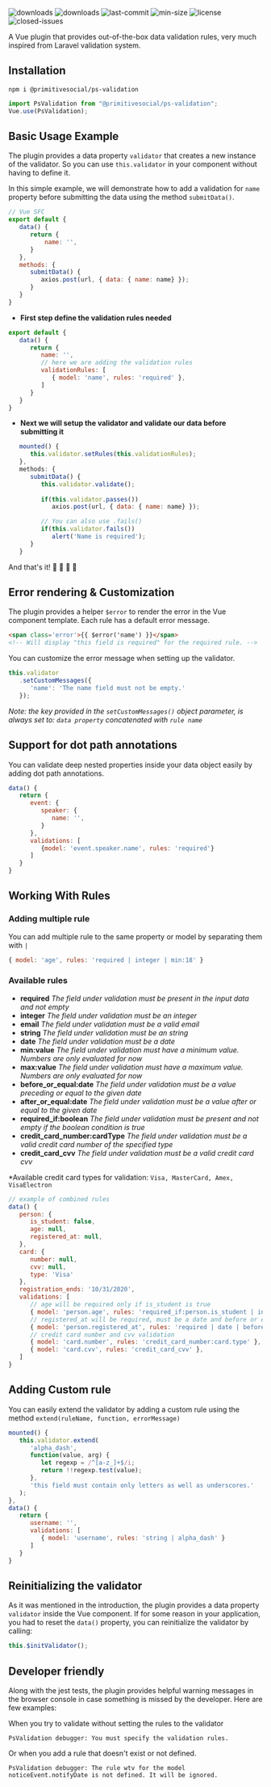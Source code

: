![downloads](https://img.shields.io/npm/dt/@primitivesocial/ps-validation)
![downloads](https://img.shields.io/npm/v/@primitivesocial/ps-validation)
![last-commit](https://img.shields.io/github/last-commit/PrimitiveSocial/ps-validation)
![min-size](https://img.shields.io/bundlephobia/min/@primitivesocial/ps-validation/1.0.6)
![license](https://img.shields.io/github/license/PrimitiveSocial/ps-validation)
![closed-issues](https://img.shields.io/github/issues-closed-raw/PrimitiveSocial/ps-validation)

A Vue plugin that provides out-of-the-box data validation rules, very much inspired from Laravel validation system.

## Installation

```
npm i @primitivesocial/ps-validation
```

```js
import PsValidation from "@primitivesocial/ps-validation";
Vue.use(PsValidation);
```

## Basic Usage Example
The plugin provides a data property `validator` that creates a new instance of the validator. So you can use `this.validator` in your component without having to define it.

In this simple example, we will demonstrate how to add a validation for `name` property before submitting the data using the method `submitData()`.

```js
// Vue SFC
export default {
   data() {
      return {
          name: '',
      }
   },
   methods: {
      submitData() {
         axios.post(url, { data: { name: name} });
      }
   }
}
```

- **First step define the validation rules needed**
```js
export default {
   data() {
      return {
         name: '',
         // here we are adding the validation rules
         validationRules: [
            { model: 'name', rules: 'required' },
         ]
      }
   }
}
```
- **Next we will setup the validator and validate our data before submitting it**
```js
   mounted() {
      this.validator.setRules(this.validationRules);
   },
   methods: {
      submitData() {
         this.validator.validate();
         
         if(this.validator.passes())
            axios.post(url, { data: { name: name} });

         // You can also use .fails()
         if(this.validator.fails())
            alert('Name is required');
      }
   }
```

And that's it! 🦄 🦄 🚀 🚀 

## Error rendering & Customization
The plugin provides a helper `$error` to render the error in the Vue component template.
Each rule has a default error message.
```html
<span class='error'>{{ $error('name') }}</span> 
<!-- Will display "this field is required" for the required rule. -->
```

You can customize the error message when setting up the validator.
```js
this.validator
   .setCustomMessages({
      'name': 'The name field must not be empty.'
   });
```
_Note: the key provided in the `setCustomMessages()` object parameter, is always set to: `data property` concatenated with `rule name`_

## Support for dot path annotations
You can validate deep nested properties inside your data object easily by adding dot path annotations.
```js
data() {
   return {
      event: {
         speaker: {
            name: '',
         }
      },
      validations: [
         {model: 'event.speaker.name', rules: 'required'}
      ]
   }
}
```
## Working With Rules
### Adding multiple rule
You can add multiple rule to the same property or model by separating them with `|`
```js
{ model: 'age', rules: 'required | integer | min:18' }
```

### Available rules
- **required** _The field under validation must be present in the input data and not empty_
- **integer** _The field under validation must be an integer_
- **email** _The field under validation must be a valid email_
- **string** _The field under validation must be an string_
- **date** _The field under validation must be a date_
- **min:value** _The field under validation must have a minimum value. Numbers are only evaluated for now_
- **max:value** _The field under validation must have a maximum value. Numbers are only evaluated for now_
- **before_or_equal:date** _The field under validation must be a value preceding or equal to the given date_
- **after_or_equal:date** _The field under validation must be a value after or equal to the given date_
- **required_if:boolean** _The field under validation must be present and not empty if the boolean condition is true_
- **credit_card_number:cardType** _The field under validation must be a valid credit card number of the specified type_
- **credit_card_cvv** _The field under validation must be a valid credit card cvv_

*Available credit card types for validation: `Visa, MasterCard, Amex, VisaElectron`

```js
// example of combined rules 
data() {
   person: {
      is_student: false,
      age: null,
      registered_at: null,
   },
   card: {
      number: null,
      cvv: null,
      type: 'Visa'
   },
   registration_ends: '10/31/2020',
   validations: [
      // age will be required only if is_student is true
      { model: 'person.age', rules: 'required_if:person.is_student | integer | min:18' } ,
      // registered_at will be required, must be a date and before or equal to registration_ends date
      { model: 'person.registered_at', rules: 'required | date | before_or_equal:registration_ends' },
      // credit card number and cvv validation
      { model: 'card.number', rules: 'credit_card_number:card.type' },
      { model: 'card.cvv', rules: 'credit_card_cvv' }, 
   ]
}
```

## Adding Custom rule
You can easily extend the validator by adding a custom rule using the method `extend(ruleName, function, errorMessage)`

```js
mounted() {
   this.validator.extend(
      'alpha_dash',
      function(value, arg) {
         let regexp = /^[a-z_]+$/i;
         return !!regexp.test(value);
      },
      'this field must contain only letters as well as underscores.'
   );
},
data() {
   return {
      username: '',
      validations: [
         { model: 'username', rules: 'string | alpha_dash' }
      ]
   }
}
```
## Reinitializing the validator
As it was mentioned in the introduction, the plugin provides a data property `validator` inside the Vue component.
If for some reason in your application, you had to reset the `data()` property, you can reinitialize the validator by calling:
```js
this.$initValidator();
```
## Developer friendly
Along with the jest tests, the plugin provides helpful warning messages in the browser console in case something is missed by the developer.
Here are few examples:

When you try to validate without setting the rules to the validator
```
PsValidation debugger: You must specify the validation rules.
```

Or when you add a rule that doesn't exist or not defined.
```
PsValidation debugger: The rule wtv for the model noticeEvent.notifyDate is not defined. It will be ignored.
```